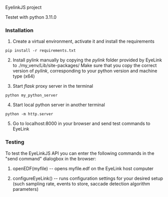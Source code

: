 EyelinkJS project

Testet with python 3.11.0

### Installation
1. Create a virtual environment, activate it and install the requirements
```
pip install -r requirements.txt
```
2. Install pylink manually by copying the *pylink* folder provided by EyeLink to ./my_venv/Lib/site-packages/
Make sure that you copy the correct version of *pylink*, corresponding to your python version and machine type (x64)

3. Start *flask* proxy server in the terminal
```
python my_python_server
```

4. Start local python server in another terminal
```
python -m http.server
```

5. Go to localhost:8000 in your browser and send test commands to EyeLink


### Testing
To test the EyeLinkJS API you can enter the following commands in the "send command" dialogbox in the browser:

1. openEDF(myfile) -- opens myfile.edf on the EyeLink host computer

2. configureEyeLink() -- runs configuration settings for your desired setup (such sampling rate, events to store, saccade detection algorithm parameters)


